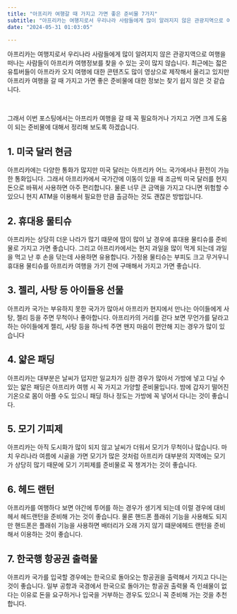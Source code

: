 ```yaml
---
title: "아프리카 여행갈 때 가지고 가면 좋은 준비물 7가지"
subtitle: "아프리카는 여행지로서 우리나라 사람들에게 많이 알려지지 않은 관광지역으로 여행을 떠나는 사람들이 아프리카 여행정보를 찾을 수 있는 곳이 많지 않습니다. 최근에는 젋은 유튜버들이 아프라카 오지 여행에 대한 콘텐츠도 많이 영상으로 제작해서 올리고 있지만 아프리카 여행을 갈 때 가지고 가면 좋은 준비물에 대한 정보는 찾기 쉽지 않은 것 같습니다. 아프리카 여행을 갈 때 꼭 필요하거나 가지고 가면 크게 도움이 되는 준비물에 대해서 정리한 글입니다."
date: "2024-05-31 01:03:05"

---
```


<p>아프리카는 여행지로서 우리나라 사람들에게 많이 알려지지 않은 관광지역으로 여행을 떠나는 사람들이 아프리카 여행정보를 찾을 수 있는 곳이 많지 않습니다. 최근에는 젋은 유튜버들이 아프라카 오지 여행에 대한 콘텐츠도 많이 영상으로 제작해서 올리고 있지만 아프리카 여행을 갈 때 가지고 가면 좋은 준비물에 대한 정보는 찾기 쉽지 않은 것 같습니다.</p>
<br />
<p>그래서 이번 포스팅에서는 아프리카 여행을 갈 때 꼭 필요하거나 가지고 가면 크게 도움이 되는 준비물에 대해서 정리해 보도록 하겠습니다.</p>

<h2>1. 미국 달러 현금</h2>
<p>아프리카에는 다양한 통화가 많지만 미국 달러는 아프리카 어느 국가에서나 환전이 가능한 통화입니다. 그래서 아프리카에서 국가간에 이동이 있을 때 조금씩 미국 달러를 현지 돈으로 바꿔서 사용하면 아주 편리합니다. 물론 너무 큰 금액을 가지고 다니면 위험할 수 있으니 현지 ATM을 이용해서 필요한 만큼 출금하는 것도 괜찮은 방법입니다.</p>

<h2>2. 휴대용 물티슈</h2>
<p>아프리카는 상당히 더운 나라가 많기 떄문에 땀이 많이 날 경우에 휴대용 물티슈를 준비물로 가지고 가면 좋습니다. 그리고 아프리카에서는 현지 과일을 많이 먹게 되는데 과일을 먹고 난 후 손을 닦는데 사용하면 유용합니다. 가정용 물티슈는 부피도 크고 무거우니 휴대용 물티슈를 아프리카 여행을 가기 전에 구매해서 가지고 가면 좋습니다.</p>

<h2> 3. 젤리, 사탕 등 아이들용 선물</h2>
<p>아프리카 국가는 부유하지 못한 국가가 많아서 아프리카 현지에서 만나는 아이들에게 사탕, 젤리 등을 주면 무척이나 좋아합니다. 아프리카의 거리를 걷다 보면 무언가를 달라고 하는 아이들에게 젤리, 사탕 등을 하나씩 주면 왠지 마음이 편안해 지는 경우가 많이 있습니다</p>

<h2>4. 얇은 패딩</h2>
<p>아프리카는 대부분은 날씨가 덥지만 일교차가 심한 경우가 많아서 가방에 넣고 다닐 수 있는 얇은 패딩은 아프리카 여행 시 꼭 가지고 가양할 준비물입니다. 밤에 갑자기 떨어진 기온으로 몸이 아플 수도 있으니 패딩 하나 정도는 가방에 꼭 넣어서 다니는 것이 좋습니다.</p>

<h2>5. 모기 기피제</h2>
<p>아프리카는 아직 도시화가 많이 되지 않고 날씨가 더워서 모기가 무척이나 많습니다. 마치 우리나라 여름에 시골을 가면 모기가 많은 것처럼 아프리카 대부분의 지역에는 모기가 상당히 많기 때문에 모기 기피제를 준비물로 꼭 챙겨가는 것이 좋습니다.</p>

<h2>6. 헤드 랜턴</h2>
<p>아프리카를 여행하다 보면 야간에 투어를 하는 경우가 생기게 되는데 이럴 경우에 대비헤서 헤드랜턴을 준비해 가는 것이 좋습니다. 물론 핸드폰 플래쉬 기능을 사용해도 되지만 핸드폰은 플래쉬 기능을 사용하면 배터리가 오래 가지 않기 떄문에헤드 랜턴을 준비해서 이용하는 것이 좋습니다.</p>

<h2>7. 한국행 항공권 출력물</h2>
<p>아프리카 국가를 입국할 경우에는 한국으로 돌아오는 항공권을 출력해서 가지고 다니는 것이 좋습니다. 일부 공항과 국경에서 한국으로 돌아가는 항공권 출력물 즉 인쇄물이 없다는 이유로 돈을 요구하거나 입국을 거부하는 경우도 있으니 꼭 준비해 가는 것을 추천합니다.</p>
